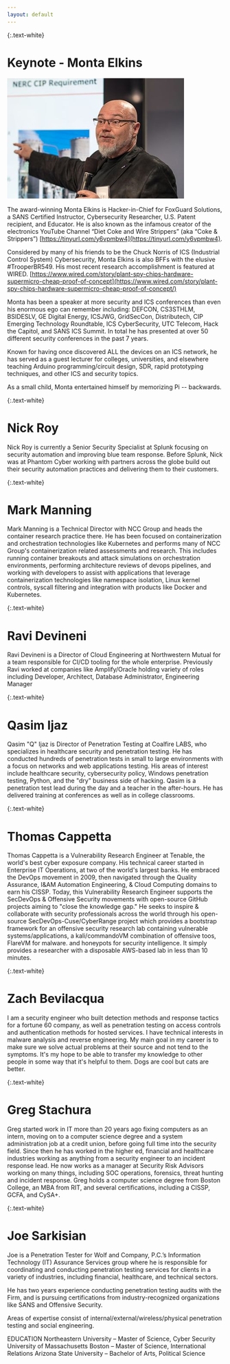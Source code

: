 ```yaml
---
layout: default
---
```


{:.text-white}
# Keynote - Monta Elkins
![Monta Elkins](/assets/img/keynote_2020.jpg)

The award-winning Monta Elkins is Hacker-in-Chief for FoxGuard Solutions, a SANS Certified Instructor, Cybersecurity Researcher, U.S. Patent recipient, and Educator. He is also known as the infamous creator of the electronics YouTube Channel “Diet Coke and Wire Strippers” (aka  “Coke & Strippers”) [https://tinyurl.com/y6vpmbw4](https://tinyurl.com/y6vpmbw4).  

Considered by many of his friends to be the Chuck Norris of ICS (Industrial Control System) Cybersecurity, Monta Elkins is also BFFs with the elusive #TrooperBR549.  His most recent research accomplishment is featured at WIRED.  [https://www.wired.com/story/plant-spy-chips-hardware-supermicro-cheap-proof-of-concept](https://www.wired.com/story/plant-spy-chips-hardware-supermicro-cheap-proof-of-concept/)

Monta has been a speaker at more security and ICS conferences than even his enormous ego can remember including: DEFCON, CS3STHLM, BSIDESLV, GE Digital Energy, ICSJWG, GridSecCon, Distributech, CIP Emerging Technology Roundtable, ICS CyberSecurity, UTC Telecom, Hack the Capitol, and SANS ICS Summit. In total he has presented at over 50 different security conferences in the past 7 years.

Known for having once discovered ALL the devices on an ICS network, he has served as a guest lecturer for colleges, universities, and elsewhere teaching Arduino programming/circuit design, SDR, rapid prototyping techniques, and other ICS and security topics.  

As a small child, Monta entertained himself by memorizing Pi -- backwards.

{:.text-white}
# Nick Roy

Nick Roy is currently a Senior Security Specialist at Splunk focusing
on security automation and improving blue team response. Before
Splunk, Nick was at Phantom Cyber working with partners across the
globe build out their security automation practices and delivering
them to their customers.

{:.text-white}
# Mark Manning

Mark Manning is a Technical Director with NCC Group and heads the
container research practice there. He has been focused on
containerization and orchestration technologies like Kubernetes and
performs many of NCC Group's containerization related assessments and
research. This includes running container breakouts and attack
simulations on orchestration environments, performing architecture
reviews of devops pipelines, and working with developers to assist
with applications that leverage containerization technologies like
namespace isolation, Linux kernel controls, syscall filtering and
integration with products like Docker and Kubernetes.

{:.text-white}
# Ravi Devineni

Ravi Devineni is a Director of Cloud Engineering at Northwestern
Mutual for a team responsible for CI/CD tooling for the whole
enterprise. Previously Ravi worked at companies like Amplify/Oracle
holding variety of roles including Developer, Architect, Database
Administrator, Engineering Manager

{:.text-white}
# Qasim Ijaz

Qasim "Q" Ijaz is Director of Penetration Testing at Coalfire LABS,
who specializes in healthcare security and penetration testing. He has
conducted hundreds of penetration tests in small to large environments
with a focus on networks and web applications testing. His areas of
interest include healthcare security, cybersecurity policy, Windows
penetration testing, Python, and the "dry" business side of hacking.
Qasim is a penetration test lead during the day and a teacher in the
after-hours. He has delivered training at conferences as well as in
college classrooms.

{:.text-white}
# Thomas Cappetta

Thomas Cappetta is a Vulnerability Research Engineer at Tenable, the
world's best cyber exposure company. His technical career started in
Enterprise IT Operations, at two of the world's largest banks. He
embraced the DevOps movement in 2009, then navigated through the
Quality Assurance, I&AM Automation Engineering, & Cloud Computing
domains to earn his CISSP. Today, this Vulnerability Research Engineer
supports the SecDevOps & Offensive Security movements with open-source
GitHub projects aiming to "close the knowledge gap." He seeks to
inspire & collaborate with security professionals across the world
through his open-source SecDevOps-Cuse/CyberRange project which
provides a bootstrap framework for an offensive security research lab
containing vulnerable systems/applications, a kali/commandoVM
combination of offensive toos, FlareVM for malware. and honeypots for
security intelligence. It simply provides a researcher with a
disposable AWS-based lab in less than 10 minutes.

{:.text-white}
# Zach Bevilacqua
 
I am a security engineer who built detection methods
and response tactics for a fortune 60 company, as well as penetration
testing on access controls and authentication methods for hosted
services. I have technical interests in malware analysis and reverse
engineering. My main goal in my career is to make sure we solve actual
problems at their source and not tend to the symptoms. It's my hope to
be able to transfer my knowledge to other people in some way that it's
helpful to them. Dogs are cool but cats are better.

{:.text-white}
# Greg Stachura

Greg started work in IT more than 20 years ago fixing
computers as an intern, moving on to a computer science degree and a
system administration job at a credit union, before going full time
into the security field. Since then he has worked in the higher ed,
financial and healthcare industries working as anything from a
security engineer to an incident response lead. He now works as a
manager at Security Risk Advisors working on many things, including
SOC operations, forensics, threat hunting and incident response.
Greg holds a computer science degree from Boston College, an MBA from
RIT, and several certifications, including a CISSP, GCFA, and CySA+.

{:.text-white}
# Joe Sarkisian

Joe is a Penetration Tester for Wolf and Company,
P.C.’s Information Technology (IT) Assurance Services group where he
is responsible for coordinating and conducting penetration testing
services for clients in a variety of industries, including financial,
healthcare, and technical sectors.

He has two years experience conducting penetration testing audits with
the Firm, and is pursuing certifications from industry-recognized
organizations like SANS and Offensive Security.

Areas of expertise consist of internal/external/wireless/physical
penetration testing and social engineering.

EDUCATION
Northeastern University – Master of Science, Cyber Security
University of Massachusetts Boston – Master of Science, International Relations
Arizona State University – Bachelor of Arts, Political Science